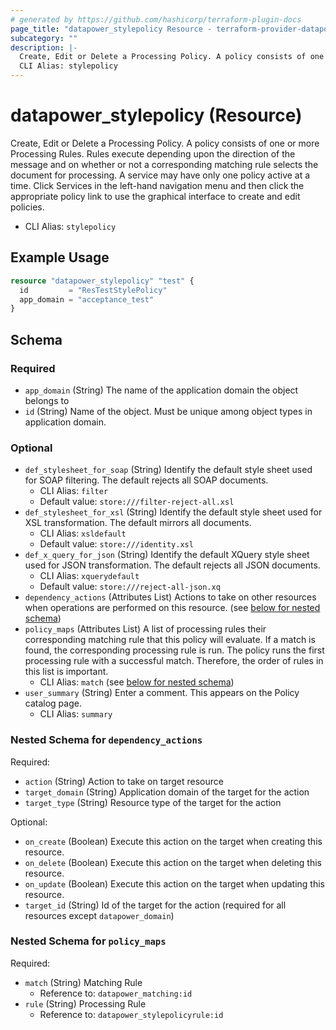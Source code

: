 ```yaml
---
# generated by https://github.com/hashicorp/terraform-plugin-docs
page_title: "datapower_stylepolicy Resource - terraform-provider-datapower"
subcategory: ""
description: |-
  Create, Edit or Delete a Processing Policy. A policy consists of one or more Processing Rules. Rules execute depending upon the direction of the message and on whether or not a corresponding matching rule selects the document for processing. A service may have only one policy active at a time. Click Services in the left-hand navigation menu and then click the appropriate policy link to use the graphical interface to create and edit policies.
  CLI Alias: stylepolicy
---
```


# datapower_stylepolicy (Resource)

Create, Edit or Delete a Processing Policy. A policy consists of one or more Processing Rules. Rules execute depending upon the direction of the message and on whether or not a corresponding matching rule selects the document for processing. A service may have only one policy active at a time. Click Services in the left-hand navigation menu and then click the appropriate policy link to use the graphical interface to create and edit policies.
  - CLI Alias: `stylepolicy`

## Example Usage

```terraform
resource "datapower_stylepolicy" "test" {
  id         = "ResTestStylePolicy"
  app_domain = "acceptance_test"
}
```

<!-- schema generated by tfplugindocs -->
## Schema

### Required

- `app_domain` (String) The name of the application domain the object belongs to
- `id` (String) Name of the object. Must be unique among object types in application domain.

### Optional

- `def_stylesheet_for_soap` (String) Identify the default style sheet used for SOAP filtering. The default rejects all SOAP documents.
  - CLI Alias: `filter`
  - Default value: `store:///filter-reject-all.xsl`
- `def_stylesheet_for_xsl` (String) Identify the default style sheet used for XSL transformation. The default mirrors all documents.
  - CLI Alias: `xsldefault`
  - Default value: `store:///identity.xsl`
- `def_x_query_for_json` (String) Identify the default XQuery style sheet used for JSON transformation. The default rejects all JSON documents.
  - CLI Alias: `xquerydefault`
  - Default value: `store:///reject-all-json.xq`
- `dependency_actions` (Attributes List) Actions to take on other resources when operations are performed on this resource. (see [below for nested schema](#nestedatt--dependency_actions))
- `policy_maps` (Attributes List) A list of processing rules their corresponding matching rule that this policy will evaluate. If a match is found, the corresponding processing rule is run. The policy runs the first processing rule with a successful match. Therefore, the order of rules in this list is important.
  - CLI Alias: `match` (see [below for nested schema](#nestedatt--policy_maps))
- `user_summary` (String) Enter a comment. This appears on the Policy catalog page.
  - CLI Alias: `summary`

<a id="nestedatt--dependency_actions"></a>
### Nested Schema for `dependency_actions`

Required:

- `action` (String) Action to take on target resource
- `target_domain` (String) Application domain of the target for the action
- `target_type` (String) Resource type of the target for the action

Optional:

- `on_create` (Boolean) Execute this action on the target when creating this resource.
- `on_delete` (Boolean) Execute this action on the target when deleting this resource.
- `on_update` (Boolean) Execute this action on the target when updating this resource.
- `target_id` (String) Id of the target for the action (required for all resources except `datapower_domain`)


<a id="nestedatt--policy_maps"></a>
### Nested Schema for `policy_maps`

Required:

- `match` (String) Matching Rule
  - Reference to: `datapower_matching:id`
- `rule` (String) Processing Rule
  - Reference to: `datapower_stylepolicyrule:id`
